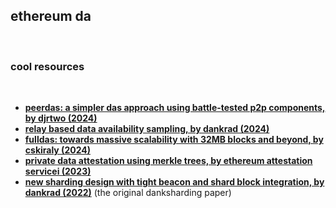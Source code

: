 ## ethereum da

<br>

### cool resources

<br>

* **[peerdas: a simpler das approach using battle-tested p2p components, by djrtwo (2024)](https://ethresear.ch/t/peerdas-a-simpler-das-approach-using-battle-tested-p2p-components/16541)**
* **[relay based data availability sampling, by dankrad (2024)](https://notes.ethereum.org/NgKvvYiAQ7WdxPECCVdGUQ)**
* **[fulldas: towards massive scalability with 32MB blocks and beyond, by cskiraly (2024)](https://ethresear.ch/t/fulldas-towards-massive-scalability-with-32mb-blocks-and-beyond/19529)**
* **[private data attestation using merkle trees, by ethereum attestation servicei (2023)](https://mirror.xyz/0xeee68aECeB4A9e9f328a46c39F50d83fA0239cDF/BiFUEFJKo6ZsIvPwsP9WPC2UZX0-x_9BdtrvmQo1FwY)**
* **[new sharding design with tight beacon and shard block integration, by dankrad (2022)](https://notes.ethereum.org/@dankrad/new_sharding)** (the original danksharding paper)
